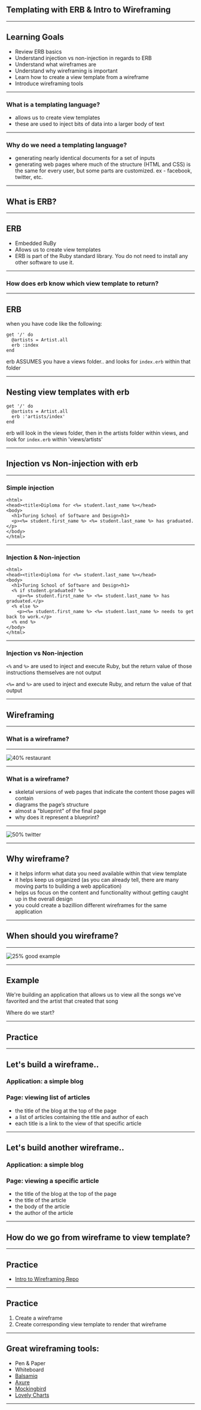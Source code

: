 ## Templating with ERB & Intro to Wireframing

---

## Learning Goals
- Review ERB basics
- Understand injection vs non-injection in regards to ERB
- Understand what wireframes are
- Understand why wireframing is important
- Learn how to create a view template from a wireframe
- Introduce wireframing tools

---

### What is a templating language?

* allows us to create view templates
* these are used to inject bits of data into a larger body of text

---

### Why do we need a templating language?

* generating nearly identical documents for a set of inputs
* generating web pages where much of the structure (HTML and CSS) is the same
for every user, but some parts are customized. ex - facebook, twitter, etc.

---

## What is ERB?

---

## ERB

- Embedded RuBy
- Allows us to create view templates
- ERB is part of the Ruby standard library. You do not need to install any other software to use it.

---

### How does erb know which view template to return?


--- 

## ERB

when you have code like the following:

```
get '/' do
  @artists = Artist.all
  erb :index
end
```

erb ASSUMES you have a views folder.. and looks for `index.erb` within that folder

---

## Nesting view templates with erb

```
get '/' do
  @artists = Artist.all
  erb :'artists/index'
end
```

erb will look in the views folder, then in the artists folder within views, and look for `index.erb` within 'views/artists'

---

## Injection vs Non-injection with erb

---
### Simple injection

```
<html>
<head><title>Diploma for <%= student.last_name %></head>
<body>
  <h1>Turing School of Software and Design<h1>
  <p><%= student.first_name %> <%= student.last_name %> has graduated.</p>
</body>
</html>
```

---

### Injection & Non-injection

```
<html>
<head><title>Diploma for <%= student.last_name %></head>
<body>
  <h1>Turing School of Software and Design<h1>
  <% if student.graduated? %>
    <p><%= student.first_name %> <%= student.last_name %> has graduated.</p>
  <% else %>
    <p><%= student.first_name %> <%= student.last_name %> needs to get back to work.</p>
  <% end %>
</body>
</html>
```

---

### Injection vs Non-injection

`<%` and `%>`
are used to inject and execute Ruby, but the return value of those instructions themselves are not output

`<%=` and `%>`
are used to inject and execute Ruby, and return the value of that output


---

## Wireframing

---

### What is a wireframe? 

---

![40% restaurant](https://static.skillshare.com/uploads/project/c8b8a01fcb0903765428b06c9a03026f/0eb88a2a)

---

### What is a wireframe?

- skeletal versions of web pages that indicate the content those pages will contain
- diagrams the page’s structure
- almost a "blueprint" of the final page
- why does it represent a blueprint?

---

![50% twitter](http://creately.com/images/landing-new/wireframe/wireframe-2-large.jpg)

--- 

## Why wireframe?

- it helps inform what data you need available within that view template
- it helps keep us organized (as you can already tell, there are many moving parts to building a web application)
- helps us focus on the content and functionality without getting caught up in the overall design
- you could create a bazillion different wireframes for the same application

---

## When should you wireframe?

---

![25% good example](https://mir-s3-cdn-cf.behance.net/project_modules/hd/a7234913421913.56280d3b3c65d.png)

---

## Example

We're building an application that allows us to view all the songs we've favorited and the artist that created that song

Where do we start?

---

## Practice

---

## Let's build a wireframe.. 

### Application: a simple blog
### Page: viewing list of articles

- the title of the blog at the top of the page
- a list of articles containing the title and author of each
- each title is a link to the view of that specific article

---

## Let's build another wireframe..

### Application: a simple blog
### Page: viewing a specific article

- the title of the blog at the top of the page
- the title of the article
- the body of the article
- the author of the article

---

## How do we go from wireframe to view template?

---

## Practice

- [Intro to Wireframing Repo](https://github.com/case-eee/wireframing-example)

---

## Practice

1. Create a wireframe
2. Create corresponding view template to render that wireframe

---

## **Great** wireframing tools:

- Pen & Paper
- Whiteboard
- [Balsamiq](https://balsamiq.com/) 
- [Axure](http://www.axure.com/)
- [Mockingbird](https://gomockingbird.com/home)
- [Lovely Charts](http://lovelycharts.com/)

---